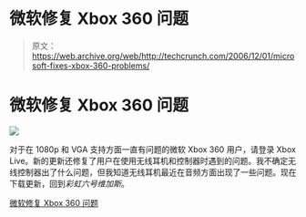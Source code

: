 # 微软修复 Xbox 360 问题

> 原文：<https://web.archive.org/web/http://techcrunch.com/2006/12/01/microsoft-fixes-xbox-360-problems/>

# 微软修复 Xbox 360 问题

![](img/bd4d28e30cb1e2a0e1aabd8fca66fc86.png)

对于在 1080p 和 VGA 支持方面一直有问题的微软 Xbox 360 用户，请登录 Xbox Live。新的更新还修复了用户在使用无线耳机和控制器时遇到的问题。我不确定无线控制器出了什么问题，但我知道无线耳机最近在音频方面出现了一些问题。现在下载更新，回到*彩虹六号维加斯*。

[微软修复 Xbox 360 问题](https://web.archive.org/web/20130627214731/http://www.engadget.com/2006/11/30/xbox-rolls-out-1080p-vga-fix/)